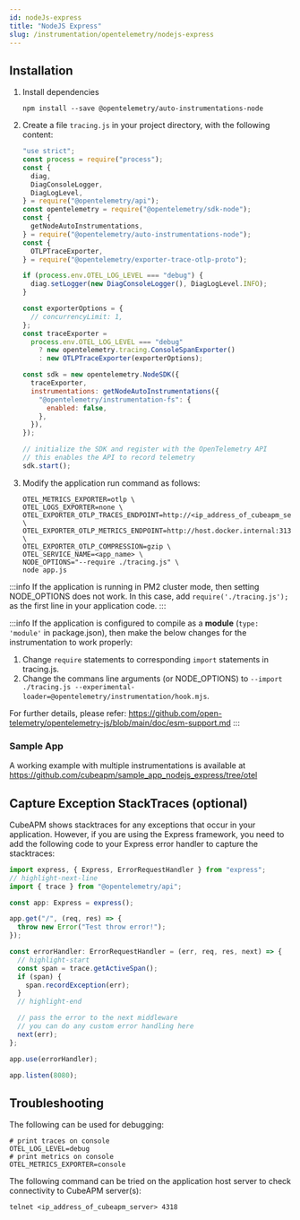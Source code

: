 ```yaml
---
id: nodeJs-express
title: "NodeJS Express"
slug: /instrumentation/opentelemetry/nodejs-express
---
```


## Installation

1. Install dependencies

   ```shell
   npm install --save @opentelemetry/auto-instrumentations-node
   ```

1. Create a file `tracing.js` in your project directory, with the following content:

   ```javascript title="tracing.js"
   "use strict";
   const process = require("process");
   const {
     diag,
     DiagConsoleLogger,
     DiagLogLevel,
   } = require("@opentelemetry/api");
   const opentelemetry = require("@opentelemetry/sdk-node");
   const {
     getNodeAutoInstrumentations,
   } = require("@opentelemetry/auto-instrumentations-node");
   const {
     OTLPTraceExporter,
   } = require("@opentelemetry/exporter-trace-otlp-proto");

   if (process.env.OTEL_LOG_LEVEL === "debug") {
     diag.setLogger(new DiagConsoleLogger(), DiagLogLevel.INFO);
   }

   const exporterOptions = {
     // concurrencyLimit: 1,
   };
   const traceExporter =
     process.env.OTEL_LOG_LEVEL === "debug"
       ? new opentelemetry.tracing.ConsoleSpanExporter()
       : new OTLPTraceExporter(exporterOptions);

   const sdk = new opentelemetry.NodeSDK({
     traceExporter,
     instrumentations: getNodeAutoInstrumentations({
       "@opentelemetry/instrumentation-fs": {
         enabled: false,
       },
     }),
   });

   // initialize the SDK and register with the OpenTelemetry API
   // this enables the API to record telemetry
   sdk.start();
   ```

1. Modify the application run command as follows:

   ```shell
   OTEL_METRICS_EXPORTER=otlp \
   OTEL_LOGS_EXPORTER=none \
   OTEL_EXPORTER_OTLP_TRACES_ENDPOINT=http://<ip_address_of_cubeapm_server>:4318/v1/traces \
   OTEL_EXPORTER_OTLP_METRICS_ENDPOINT=http://host.docker.internal:3130/api/metrics/v1/save/otlp \
   OTEL_EXPORTER_OTLP_COMPRESSION=gzip \
   OTEL_SERVICE_NAME=<app_name> \
   NODE_OPTIONS="--require ./tracing.js" \
   node app.js
   ```

:::info
If the application is running in PM2 cluster mode, then setting NODE_OPTIONS does not work. In this case, add `require('./tracing.js');` as the first line in your application code.
:::

:::info
If the application is configured to compile as a **module** (`type: 'module'` in package.json), then make the below changes for the instrumentation to work properly:

<!--
module => ESM module (mjs)
default => commonjs (cjs)

The most prominently difference in a module is usually that `import` is used instead of `require`. However, if the project uses typescript, it will use `import` and typescript compiler can still compile it to cjs or mjs depending on configuration in tsconfig.json. So, detecting final type gets a bit tricky with typescript. See the OpenTelemetry documentation link below for more details. Also see: https://github.com/open-telemetry/opentelemetry-js-contrib/issues/1849 -->

1. Change `require` statements to corresponding `import` statements in tracing.js.
2. Change the commans line arguments (or NODE_OPTIONS) to `--import ./tracing.js --experimental-loader=@opentelemetry/instrumentation/hook.mjs`.

For further details, please refer: https://github.com/open-telemetry/opentelemetry-js/blob/main/doc/esm-support.md
:::

### Sample App

A working example with multiple instrumentations is available at https://github.com/cubeapm/sample_app_nodejs_express/tree/otel

## Capture Exception StackTraces (optional)

CubeAPM shows stacktraces for any exceptions that occur in your application. However, if you are using the Express framework, you need to add the following code to your Express error handler to capture the stacktraces:

```typescript
import express, { Express, ErrorRequestHandler } from "express";
// highlight-next-line
import { trace } from "@opentelemetry/api";

const app: Express = express();

app.get("/", (req, res) => {
  throw new Error("Test throw error!");
});

const errorHandler: ErrorRequestHandler = (err, req, res, next) => {
  // highlight-start
  const span = trace.getActiveSpan();
  if (span) {
    span.recordException(err);
  }
  // highlight-end

  // pass the error to the next middleware
  // you can do any custom error handling here
  next(err);
};

app.use(errorHandler);

app.listen(8080);
```

## Troubleshooting

The following can be used for debugging:

```shell
# print traces on console
OTEL_LOG_LEVEL=debug
# print metrics on console
OTEL_METRICS_EXPORTER=console
```

The following command can be tried on the application host server to check connectivity to CubeAPM server(s):

```shell
telnet <ip_address_of_cubeapm_server> 4318
```
